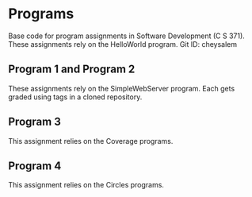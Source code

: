 # Programs
Base code for program assignments in Software Development (C S 371). 
These assignments rely on the HelloWorld program.
Git ID: cheysalem

## Program 1 and Program 2
These assignments rely on the SimpleWebServer program. Each gets graded using tags in a cloned repository. 

## Program 3
This assignment relies on the Coverage programs. 

## Program 4
This assignment relies on the Circles programs. 
